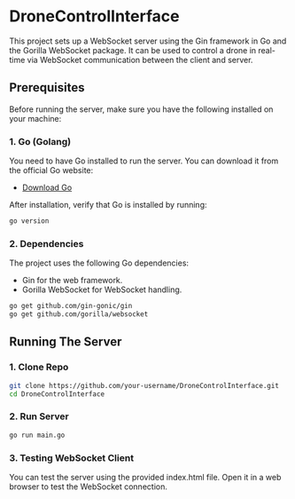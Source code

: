 # DroneControlInterface 

This project sets up a WebSocket server using the Gin framework in Go and the Gorilla WebSocket package. It can be used to control a drone in real-time via WebSocket communication between the client and server.

## Prerequisites

Before running the server, make sure you have the following installed on your machine:

### 1. **Go (Golang)**

You need to have Go installed to run the server. You can download it from the official Go website:

- [Download Go](https://go.dev/dl/)

After installation, verify that Go is installed by running:

```bash
go version
```

### 2. Dependencies
The project uses the following Go dependencies:
- Gin for the web framework.
- Gorilla WebSocket for WebSocket handling.
```bash
go get github.com/gin-gonic/gin
go get github.com/gorilla/websocket
```

## Running The Server
### 1. Clone Repo
```bash
git clone https://github.com/your-username/DroneControlInterface.git
cd DroneControlInterface
```
### 2. Run Server
```bash
go run main.go
```
### 3. Testing WebSocket Client
You can test the server using the provided index.html file. Open it in a web browser to test the WebSocket connection.
